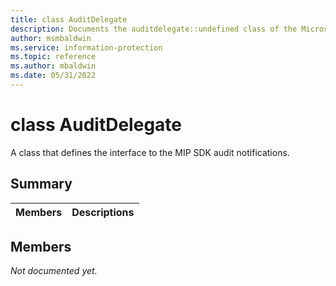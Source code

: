 ```yaml
---
title: class AuditDelegate 
description: Documents the auditdelegate::undefined class of the Microsoft Information Protection (MIP) SDK.
author: msmbaldwin
ms.service: information-protection
ms.topic: reference
ms.author: mbaldwin
ms.date: 05/31/2022
---
```


# class AuditDelegate 
A class that defines the interface to the MIP SDK audit notifications.
  
## Summary
 Members                        | Descriptions                                
--------------------------------|---------------------------------------------
  
## Members
_Not documented yet._
